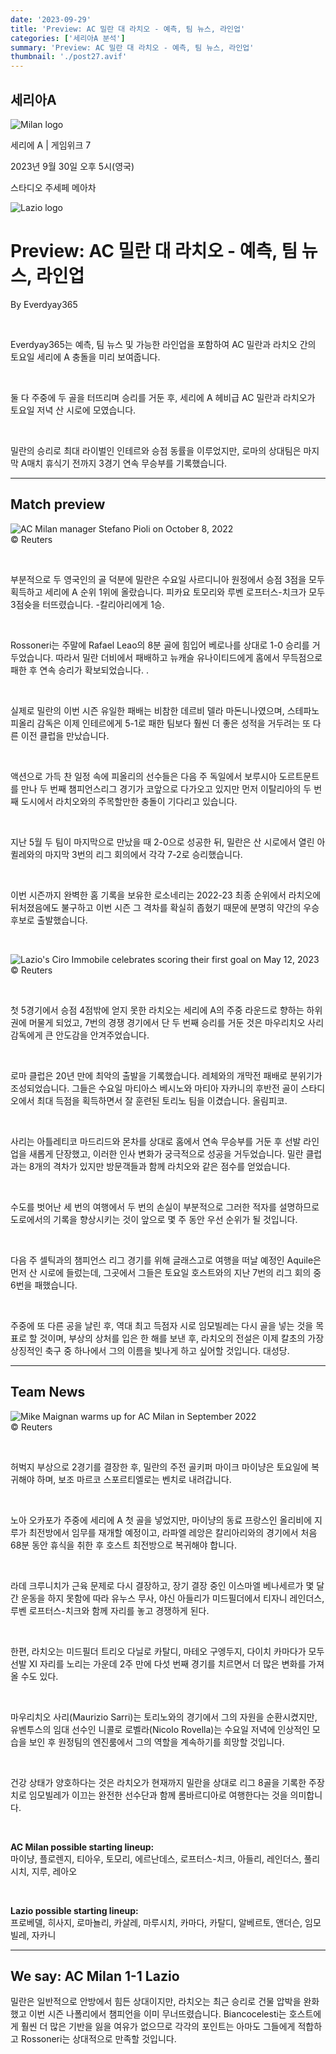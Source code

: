 ```yaml
---
date: '2023-09-29'
title: 'Preview: AC 밀란 대 라치오 - 예측, 팀 뉴스, 라인업'
categories: ['세리아A 분석']
summary: 'Preview: AC 밀란 대 라치오 - 예측, 팀 뉴스, 라인업'
thumbnail: './post27.avif'
---
```


## 세리아A

![Milan logo](https://sm.imgix.net/19/06/millog_1.png?w=60&h=60&auto=compress,format&fit=clip 'Milan logo')

세리에 A | 게임위크 7

2023년 9월 30일 오후 5시(영국)

스타디오 주세페 메아차

![Lazio logo](https://sm.imgix.net/19/06/lazlog.png?w=60&h=60&auto=compress,format&fit=clip 'Lazio logo')

# Preview: AC 밀란 대 라치오 - 예측, 팀 뉴스, 라인업

By Everdyay365

<br />

Everdyay365는 예측, 팀 뉴스 및 가능한 라인업을 포함하여 AC 밀란과 라치오 간의 토요일 세리에 A 충돌을 미리 보여줍니다.

<br />

둘 다 주중에 두 골을 터뜨리며 승리를 거둔 후, 세리에 A 헤비급 AC 밀란과 라치오가 토요일 저녁 산 시로에 모였습니다.

<br />

밀란의 승리로 최대 라이벌인 인테르와 승점 동률을 이루었지만, 로마의 상대팀은 마지막 A매치 휴식기 전까지 3경기 연속 무승부를 기록했습니다.

---

## Match preview

![AC Milan manager Stefano Pioli on October 8, 2022](https://sm.imgix.net/22/40/stefano-pioli.jpeg?w=640&h=480&auto=compress,format&fit=clip 'AC Milan manager Stefano Pioli on October 8, 2022')<br />© Reuters

<br />

부분적으로 두 영국인의 골 덕분에 밀란은 수요일 사르디니아 원정에서 승점 3점을 모두 획득하고 세리에 A 순위 1위에 올랐습니다. 피카요 토모리와 루벤 로프터스-치크가 모두 3점슛을 터뜨렸습니다. -칼리아리에게 1승.

<br />

Rossoneri는 주말에 Rafael Leao의 8분 골에 힘입어 베로나를 상대로 1-0 승리를 거두었습니다. 따라서 밀란 더비에서 패배하고 뉴캐슬 유나이티드에게 홈에서 무득점으로 패한 후 연속 승리가 확보되었습니다. .

<br />

실제로 밀란의 이번 시즌 유일한 패배는 비참한 데르비 델라 마돈니나였으며, 스테파노 피올리 감독은 이제 인테르에게 5-1로 패한 팀보다 훨씬 더 좋은 성적을 거두려는 또 다른 이전 클럽을 만났습니다.

<br />

액션으로 가득 찬 일정 속에 피올리의 선수들은 다음 주 독일에서 보루시아 도르트문트를 만나 두 번째 챔피언스리그 경기가 코앞으로 다가오고 있지만 먼저 이탈리아의 두 번째 도시에서 라치오와의 주목할만한 충돌이 기다리고 있습니다.

<br />

지난 5월 두 팀이 마지막으로 만났을 때 2-0으로 성공한 뒤, 밀란은 산 시로에서 열린 아퀼레와의 마지막 3번의 리그 회의에서 각각 7-2로 승리했습니다.

<br />

이번 시즌까지 완벽한 홈 기록을 보유한 로소네리는 2022-23 최종 순위에서 라치오에 뒤처졌음에도 불구하고 이번 시즌 그 격차를 확실히 좁혔기 때문에 분명히 약간의 우승 후보로 출발했습니다.

<br />

![Lazio's Ciro Immobile celebrates scoring their first goal on May 12, 2023](https://sm.imgix.net/23/19/ciro-immobile.jpg?w=640&h=480&auto=compress,format&fit=clip "Lazio's Ciro Immobile celebrates scoring their first goal on May 12, 2023")<br />© Reuters

<br />

첫 5경기에서 승점 4점밖에 얻지 못한 라치오는 세리에 A의 주중 라운드로 향하는 하위권에 머물게 되었고, 7번의 경쟁 경기에서 단 두 번째 승리를 거둔 것은 마우리치오 사리 감독에게 큰 안도감을 안겨주었습니다.

<br />

로마 클럽은 20년 만에 최악의 출발을 기록했습니다. 레체와의 개막전 패배로 분위기가 조성되었습니다. 그들은 수요일 마티아스 베시노와 마티아 자카니의 후반전 골이 스타디오에서 최대 득점을 획득하면서 잘 훈련된 토리노 팀을 이겼습니다. 올림피코.

<br />

사리는 아틀레티코 마드리드와 몬차를 상대로 홈에서 연속 무승부를 거둔 후 선발 라인업을 새롭게 단장했고, 이러한 인사 변화가 궁극적으로 성공을 거두었습니다. 밀란 클럽과는 8개의 격차가 있지만 방문객들과 함께 라치오와 같은 점수를 얻었습니다.

<br />

수도를 벗어난 세 번의 여행에서 두 번의 손실이 부분적으로 그러한 적자를 설명하므로 도로에서의 기록을 향상시키는 것이 앞으로 몇 주 동안 우선 순위가 될 것입니다.

<br />

다음 주 셀틱과의 챔피언스 리그 경기를 위해 글래스고로 여행을 떠날 예정인 Aquile은 먼저 산 시로에 들렀는데, 그곳에서 그들은 토요일 호스트와의 지난 7번의 리그 회의 중 6번을 패했습니다.

<br />

주중에 또 다른 공을 날린 후, 역대 최고 득점자 시로 임모빌레는 다시 골을 넣는 것을 목표로 할 것이며, 부상의 상처를 입은 한 해를 보낸 후, 라치오의 전설은 이제 칼초의 가장 상징적인 축구 중 하나에서 그의 이름을 빛나게 하고 싶어할 것입니다. 대성당.

---

## Team News

![Mike Maignan warms up for AC Milan in September 2022](https://sm.imgix.net/23/06/mike-maignan.jpg?w=640&h=480&auto=compress,format&fit=clip 'Mike Maignan warms up for AC Milan in September 2022')<br />© Reuters

<br />

허벅지 부상으로 2경기를 결장한 후, 밀란의 주전 골키퍼 마이크 마이냥은 토요일에 복귀해야 하며, 보조 마르코 스포르티엘로는 벤치로 내려갑니다.

<br />

노아 오카포가 주중에 세리에 A 첫 골을 넣었지만, 마이냥의 동료 프랑스인 올리비에 지루가 최전방에서 임무를 재개할 예정이고, 라파엘 레앙은 칼리아리와의 경기에서 처음 68분 동안 휴식을 취한 후 호스트 최전방으로 복귀해야 합니다.

<br />

라데 크루니치가 근육 문제로 다시 결장하고, 장기 결장 중인 이스마엘 베나세르가 몇 달간 운동을 하지 못함에 따라 유누스 무사, 야신 아들리가 미드필더에서 티자니 레인더스, 루벤 로프터스-치크와 함께 자리를 놓고 경쟁하게 된다.

<br />

한편, 라치오는 미드필더 트리오 다닐로 카탈디, 마테오 구엥두지, 다이치 카마다가 모두 선발 XI 자리를 노리는 가운데 2주 만에 다섯 번째 경기를 치르면서 더 많은 변화를 가져올 수도 있다.

<br />

마우리치오 사리(Maurizio Sarri)는 토리노와의 경기에서 그의 자원을 순환시켰지만, 유벤투스의 임대 선수인 니콜로 로벨라(Nicolo Rovella)는 수요일 저녁에 인상적인 모습을 보인 후 원정팀의 엔진룸에서 그의 역할을 계속하기를 희망할 것입니다.

<br />

건강 상태가 양호하다는 것은 라치오가 현재까지 밀란을 상대로 리그 8골을 기록한 주장 치로 임모빌레가 이끄는 완전한 선수단과 함께 롬바르디아로 여행한다는 것을 의미합니다.

<br />

**AC Milan possible starting lineup:**  
마이냥, 플로렌지, 티아우, 토모리, 에르난데스, 로프터스-치크, 아들리, 레인더스, 풀리시치, 지루, 레아오

<br />

**Lazio possible starting lineup:**  
프로베델, 히사지, 로마뇰리, 카살레, 마루시치, 카마다, 카탈디, 알베르토, 앤더슨, 임모빌레, 자카니

---

## We say: AC Milan 1-1 Lazio

밀란은 일반적으로 안방에서 힘든 상대이지만, 라치오는 최근 승리로 건물 압박을 완화했고 이번 시즌 나폴리에서 챔피언을 이미 무너뜨렸습니다. Biancocelesti는 호스트에게 훨씬 더 많은 기반을 잃을 여유가 없으므로 각각의 포인트는 아마도 그들에게 적합하고 Rossoneri는 상대적으로 만족할 것입니다.

<br />
